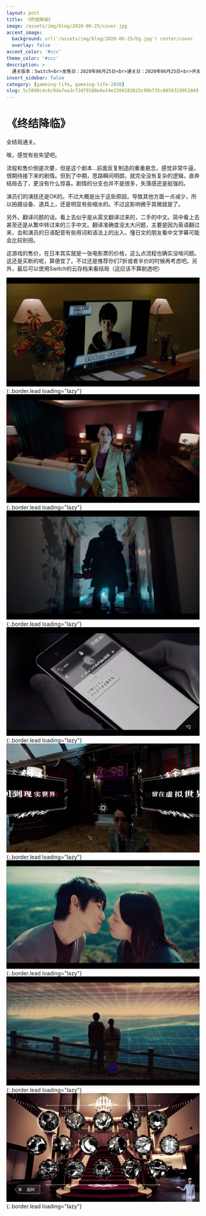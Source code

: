 ```yaml
---
layout: post
title: 《终结降临》
image: /assets/img/blog/2020-06-25/cover.jpg
accent_image: 
  background: url('/assets/img/blog/2020-06-25/bg.jpg') center/cover
  overlay: false
accent_color: '#ccc'
theme_color: '#ccc'
description: >
  通关版本：Switch<br>发售日：2020年06月25日<br>通关日：2020年06月25日<br>开发商：Too Kyo Games<br>发行商：IzanagiGames, Inc.<br>
invert_sidebar: false
category: [gameing-life, gameing-life-2020]
slug: 5c50d0c4c6c9da7ea3c72d79188e6e24e2306282825c90bf35c8058329951049
---
```


# 《终结降临》

全结局通关。

唉，感觉有些失望吧。

流程和售价倒是次要，但是这个剧本…前面反复制造的重重悬念，感觉非常牛逼，很期待接下来的剧情。但到了中期，思路瞬间明朗，就完全没有复杂的逻辑，直奔结局去了，更没有什么惊喜。剧情的分支也并不是很多，失落感还是挺强的。

演员们的演技还是OK的。不过大概是出于这些原因，导致其他方面一点减少，所以拍摄设备、道具上，还是明显有些缩水的。不过这影响微乎其微就是了。

另外，翻译问题的话。看上去似乎是从英文翻译过来的，二手的中文。简中看上去甚至还是从繁中转过来的三手中文。翻译准确度没太大问题，主要是因为英语翻过来，会和演员的日语配音有些用词和语法上的出入，懂日文的朋友看中文字幕可能会比较别扭。

这游戏的售价，在日本其实就是一张电影票的价格，这么点流程也确实没啥问题。这还是买断的呢，算便宜了。不过还是推荐你们7折或者半价的时候再考虑吧。另外，最后可以使用Switch的云存档来看结局（这应该不算剧透吧）

![](/assets/img/blog/2020-06-25/1.jpg){:.border.lead loading="lazy"}
![](/assets/img/blog/2020-06-25/2.jpg){:.border.lead loading="lazy"}
![](/assets/img/blog/2020-06-25/3.jpg){:.border.lead loading="lazy"}
![](/assets/img/blog/2020-06-25/4.jpg){:.border.lead loading="lazy"}
![](/assets/img/blog/2020-06-25/5.jpg){:.border.lead loading="lazy"}
![](/assets/img/blog/2020-06-25/6.jpg){:.border.lead loading="lazy"}
![](/assets/img/blog/2020-06-25/7.jpg){:.border.lead loading="lazy"}
![](/assets/img/blog/2020-06-25/8.jpg){:.border.lead loading="lazy"}